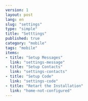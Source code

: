 ```yaml
---
version: 1
layout: post
lang: en
slug: "settings"
type: "simple"
title: "Setttings"
published: true
category: "mobile"
tags: "mobile"
items:
- title: "Setup Messages"
  link: "settings-message"
- title: "Setup Contacts"
  link: "settings-contacts"
- title: "Setup Code"
  link: "settings-code"
- title: "Retart the Installation"
  link: "home-not-configured"
---
```

